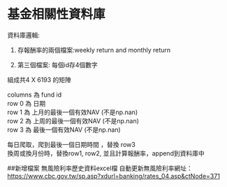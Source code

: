 # 基金相關性資料庫

資料庫邏輯:   
1. 存報酬率的兩個檔案:weekly return and monthly return  


2. 第三個檔案: 每個id存4個數字  

組成共4 X 6193 的矩陣    

columns 為 fund id   
row 0 為 日期   
row 1 為 上月的最後一個有效NAV (不是np.nan)    
row 2 為 上周的最後一個有效NAV (不是np.nan)    
row 3 為 最後一個有效NAV (不是np.nan)    


每日爬取，爬到最後一個日期時間 ，替換 row3   
換周或換月份時，替換row1, row2, 並且計算報酬率，append到資料庫中   


##新增檔案
無風險利率歷史資料excel檔
自動更新無風險利率網址：https://www.cbc.gov.tw/sp.asp?xdurl=banking/rates_04.asp&ctNode=371
